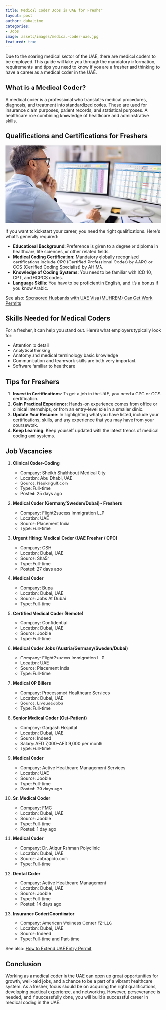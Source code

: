 ```yaml
---
title: Medical Coder Jobs in UAE for Fresher
layout: post
author: dubaitime
categories: 
- Jobs
image: assets/images/medical-coder-uae.jpg
featured: true
--- 
```


Due to the soaring medical sector of the UAE, there are medical coders to be employed. This guide will take you through the mandatory information, requirements, and tips you need to know if you are a fresher and thinking to have a career as a medical coder in the UAE.

## What is a Medical Coder?
A medical coder is a professional who translates medical procedures, diagnosis, and treatment into standardized codes. These are used for insurance claim purposes, patient records, and statistical purposes. A healthcare role combining knowledge of healthcare and administrative skills.

## Qualifications and Certifications for Freshers

![how-to-become-a-medical-coder](/assets/images/how-to-become-a-medical-coder.jpg)

If you want to kickstart your career, you need the right qualifications. Here's what’s generally required:
- **Educational Background**: Preference is given to a degree or diploma in healthcare, life sciences, or other related fields.
- **Medical Coding Certification**: Mandatory globally recognized certifications include CPC (Certified Professional Coder) by AAPC or CCS (Certified Coding Specialist) by AHIMA.
- **Knowledge of Coding Systems**: You need to be familiar with ICD 10, CPT, and HCPCS codes.
- **Language Skills**: You have to be proficient in English, and it’s a bonus if you know Arabic.

See also: [Sponsored Husbands with UAE Visa (MUHREM) Can Get Work Permits](https://dubaitime.github.io/muhrem-visa-work-permit/)

## Skills Needed for Medical Coders
For a fresher, it can help you stand out. Here’s what employers typically look for:
- Attention to detail
- Analytical thinking
- Anatomy and medical terminology basic knowledge
- Communication and teamwork skills are both very important.
- Software familiar to healthcare

## Tips for Freshers
1. **Invest in Certifications**: To get a job in the UAE, you need a CPC or CCS certification.
2. **Gain Practical Experience**: Hands-on experience comes from office or clinical internships, or from an entry-level role in a smaller clinic.
3. **Update Your Resume**: In highlighting what you have listed, include your certifications, skills, and any experience that you may have from your coursework.
4. **Keep Learning**: Keep yourself updated with the latest trends of medical coding and systems.

## Job Vacancies
1. **Clinical Coder-Coding**
   - Company: Sheikh Shakhbout Medical City
   - Location: Abu Dhabi, UAE
   - Source: Naukrigulf.com
   - Type: Full-time
   - Posted: 25 days ago

2. **Medical Coder (Germany/Sweden/Dubai) - Freshers**
   - Company: Flight2sucess Immigration LLP
   - Location: UAE
   - Source: Placement India
   - Type: Full-time

3. **Urgent Hiring: Medical Coder (UAE Fresher / CPC)**
   - Company: CSH
   - Location: Dubai, UAE
   - Source: Sha5r
   - Type: Full-time
   - Posted: 27 days ago

4. **Medical Coder**
   - Company: Bupa
   - Location: Dubai, UAE
   - Source: Jobs At Dubai
   - Type: Full-time

5. **Certified Medical Coder (Remote)**
   - Company: Confidential
   - Location: Dubai, UAE
   - Source: Jooble
   - Type: Full-time

6. **Medical Coder Jobs (Austria/Germany/Sweden/Dubai)**
   - Company: Flight2sucess Immigration LLP
   - Location: UAE
   - Source: Placement India
   - Type: Full-time

7. **Medical OP Billers**
   - Company: Processmed Healthcare Services
   - Location: Dubai, UAE
   - Source: LiveuaeJobs
   - Type: Full-time

8. **Senior Medical Coder (Out-Patient)**
   - Company: Gargash Hospital
   - Location: Dubai, UAE
   - Source: Indeed
   - Salary: AED 7,000–AED 9,000 per month
   - Type: Full-time

9. **Medical Coder**
   - Company: Active Healthcare Management Services
   - Location: UAE
   - Source: Jooble
   - Type: Full-time
   - Posted: 29 days ago

10. **Sr. Medical Coder**
    - Company: FMC
    - Location: Dubai, UAE
    - Source: Jooble
    - Type: Full-time
    - Posted: 1 day ago

11. **Medical Coder**
    - Company: Dr. Atiqur Rahman Polyclinic
    - Location: Dubai, UAE
    - Source: Jobrapido.com
    - Type: Full-time

12. **Dental Coder**
    - Company: Active Healthcare Management
    - Location: Dubai, UAE
    - Source: Jooble
    - Type: Full-time
    - Posted: 14 days ago

13. **Insurance Coder/Coordinator**
    - Company: American Wellness Center FZ-LLC
    - Location: Dubai, UAE
    - Source: Indeed
    - Type: Full-time and Part-time

See also: [How to Extend UAE Entry Permit](https://dubaitime.github.io/how-to-extend-uae-entry-permit/)

## Conclusion
Working as a medical coder in the UAE can open up great opportunities for growth, well-paid jobs, and a chance to be a part of a vibrant healthcare system. As a fresher, focus should be on acquiring the right qualifications, developing practical experience, and networking. However, perseverance is needed, and if successfully done, you will build a successful career in medical coding in the UAE.
